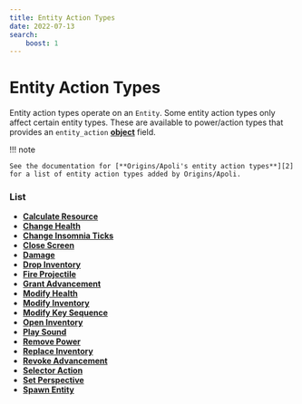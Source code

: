 ```yaml
---
title: Entity Action Types
date: 2022-07-13
search:
    boost: 1
---
```


#   Entity Action Types

Entity action types operate on an `Entity`. Some entity action types only affect certain entity types. These are available to power/action types that provides an `entity_action` [**object**][1] field.

!!! note

    See the documentation for [**Origins/Apoli's entity action types**][2] for a list of entity action types added by Origins/Apoli.


### List

* [**Calculate Resource**](entity_action_types/calculate_resource.md)
* [**Change Health**](entity_action_types/change_health.md)
* [**Change Insomnia Ticks**](entity_action_types/change_insomnia_ticks.md)
* [**Close Screen**](entity_action_types/close_screen.md)
* [**Damage**](entity_action_types/damage.md)
* [**Drop Inventory**](entity_action_types/drop_inventory.md)
* [**Fire Projectile**](entity_action_types/fire_projectile.md)
* [**Grant Advancement**](entity_action_types/grant_advancement.md)
* [**Modify Health**](entity_action_types/modify_health.md)
* [**Modify Inventory**](entity_action_types/modify_inventory.md)
* [**Modify Key Sequence**](entity_action_types/modify_key_sequence.md)
* [**Open Inventory**](entity_action_types/open_inventory.md)
* [**Play Sound**](entity_action_types/play_sound.md)
* [**Remove Power**](entity_action_types/remove_power.md)
* [**Replace Inventory**](entity_action_types/replace_inventory.md)
* [**Revoke Advancement**](entity_action_types/revoke_advancement.md)
* [**Selector Action**](entity_action_types/selector_action.md)
* [**Set Perspective**](entity_action_types/set_perspective.md)
* [**Spawn Entity**](entity_action_types/spawn_entity.md)



[1]: https://origins.readthedocs.io/en/latest/types/data_types/object
[2]: https://origins.readthedocs.io/en/latest/types/entity_action_types
